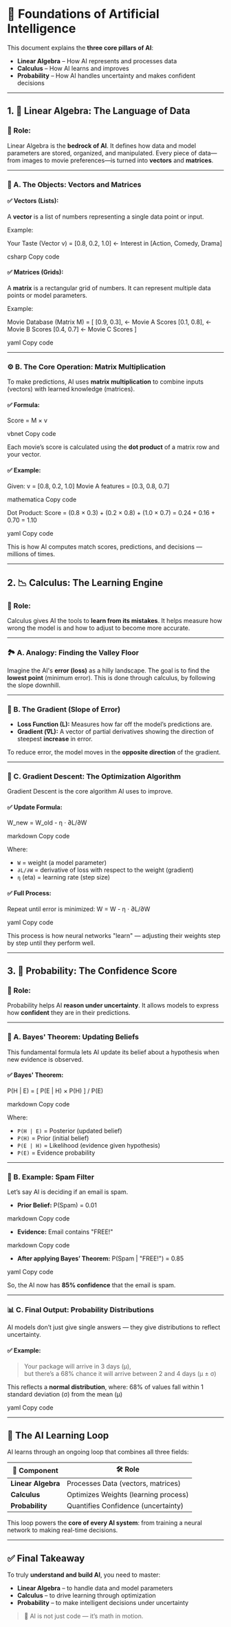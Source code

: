 # 🧠 Foundations of Artificial Intelligence

This document explains the **three core pillars of AI**:

- **Linear Algebra** – How AI represents and processes data
- **Calculus** – How AI learns and improves
- **Probability** – How AI handles uncertainty and makes confident decisions

---

## 1. 📐 Linear Algebra: The Language of Data

### 🔑 Role:
Linear Algebra is the **bedrock of AI**. It defines how data and model parameters are stored, organized, and manipulated. Every piece of data—from images to movie preferences—is turned into **vectors** and **matrices**.

---

### 🧱 A. The Objects: Vectors and Matrices

#### ✅ Vectors (Lists):
A **vector** is a list of numbers representing a single data point or input.

Example:

Your Taste (Vector v) = [0.8, 0.2, 1.0]
← Interest in [Action, Comedy, Drama]

csharp
Copy code

#### ✅ Matrices (Grids):
A **matrix** is a rectangular grid of numbers. It can represent multiple data points or model parameters.

Example:

Movie Database (Matrix M) =
[
[0.9, 0.3], ← Movie A Scores
[0.1, 0.8], ← Movie B Scores
[0.4, 0.7] ← Movie C Scores
]

yaml
Copy code

---

### ⚙️ B. The Core Operation: Matrix Multiplication

To make predictions, AI uses **matrix multiplication** to combine inputs (vectors) with learned knowledge (matrices).

#### ✅ Formula:
Score = M × v

vbnet
Copy code

Each movie’s score is calculated using the **dot product** of a matrix row and your vector.

#### ✅ Example:

Given:
v = [0.8, 0.2, 1.0]
Movie A features = [0.3, 0.8, 0.7]

mathematica
Copy code

Dot Product:
Score = (0.8 × 0.3) + (0.2 × 0.8) + (1.0 × 0.7)
= 0.24 + 0.16 + 0.70
= 1.10

yaml
Copy code

This is how AI computes match scores, predictions, and decisions — millions of times.

---

## 2. 📉 Calculus: The Learning Engine

### 🔑 Role:
Calculus gives AI the tools to **learn from its mistakes**. It helps measure how wrong the model is and how to adjust to become more accurate.

---

### 🏞️ A. Analogy: Finding the Valley Floor

Imagine the AI's **error (loss)** as a hilly landscape. The goal is to find the **lowest point** (minimum error). This is done through calculus, by following the slope downhill.

---

### 📐 B. The Gradient (Slope of Error)

- **Loss Function (L):** Measures how far off the model’s predictions are.
- **Gradient (∇L):** A vector of partial derivatives showing the direction of steepest **increase** in error.

To reduce error, the model moves in the **opposite direction** of the gradient.

---

### 🔁 C. Gradient Descent: The Optimization Algorithm

Gradient Descent is the core algorithm AI uses to improve.

#### ✅ Update Formula:
W_new = W_old - η ⋅ ∂L/∂W

markdown
Copy code

Where:
- `W` = weight (a model parameter)
- `∂L/∂W` = derivative of loss with respect to the weight (gradient)
- `η` (eta) = learning rate (step size)

#### ✅ Full Process:
Repeat until error is minimized:
W = W - η ⋅ ∂L/∂W

yaml
Copy code

This process is how neural networks "learn" — adjusting their weights step by step until they perform well.

---

## 3. 🎲 Probability: The Confidence Score

### 🔑 Role:
Probability helps AI **reason under uncertainty**. It allows models to express how **confident** they are in their predictions.

---

### 📘 A. Bayes' Theorem: Updating Beliefs

This fundamental formula lets AI update its belief about a hypothesis when new evidence is observed.

#### ✅ Bayes' Theorem:
P(H | E) = [ P(E | H) × P(H) ] / P(E)

markdown
Copy code

Where:
- `P(H | E)` = Posterior (updated belief)
- `P(H)` = Prior (initial belief)
- `P(E | H)` = Likelihood (evidence given hypothesis)
- `P(E)` = Evidence probability

---

### 📧 B. Example: Spam Filter

Let’s say AI is deciding if an email is spam.

- **Prior Belief:**
P(Spam) = 0.01

markdown
Copy code
- **Evidence:**
Email contains "FREE!"

markdown
Copy code
- **After applying Bayes’ Theorem:**
P(Spam | "FREE!") = 0.85

yaml
Copy code

So, the AI now has **85% confidence** that the email is spam.

---

### 📊 C. Final Output: Probability Distributions

AI models don’t just give single answers — they give distributions to reflect uncertainty.

#### ✅ Example:
> Your package will arrive in 3 days (μ),  
> but there’s a 68% chance it will arrive between 2 and 4 days (μ ± σ)

This reflects a **normal distribution**, where:
68% of values fall within 1 standard deviation (σ) from the mean (μ)

yaml
Copy code

---

## 🔁 The AI Learning Loop

AI learns through an ongoing loop that combines all three fields:

| 🧠 Component        | 🛠️ Role                        |
|---------------------|-------------------------------|
| **Linear Algebra**   | Processes Data (vectors, matrices) |
| **Calculus**         | Optimizes Weights (learning process) |
| **Probability**      | Quantifies Confidence (uncertainty) |

This loop powers the **core of every AI system**: from training a neural network to making real-time decisions.

---

## ✅ Final Takeaway

To truly **understand and build AI**, you need to master:

- **Linear Algebra** – to handle data and model parameters
- **Calculus** – to drive learning through optimization
- **Probability** – to make intelligent decisions under uncertainty

> 📌 AI is not just code — it’s math in motion.
